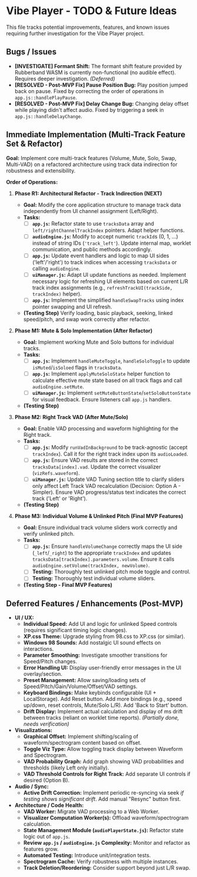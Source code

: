 <!-- /vibe-player/TODO.md -->
# Vibe Player - TODO & Future Ideas

This file tracks potential improvements, features, and known issues requiring further investigation for the Vibe Player project.

## Bugs / Issues

*   **[INVESTIGATE] Formant Shift:** The formant shift feature provided by Rubberband WASM is currently non-functional (no audible effect). Requires deeper investigation. *(Deferred)*
*   **[RESOLVED - Post-MVP Fix] Pause Position Bug:** Play position jumped back on pause. Fixed by correcting the order of operations in `app.js::handlePlayPause`.
*   **[RESOLVED - Post-MVP Fix] Delay Change Bug:** Changing delay offset while playing didn't affect audio. Fixed by triggering a seek in `app.js::handleDelayChange`.

## Immediate Implementation (Multi-Track Feature Set & Refactor)

**Goal:** Implement core multi-track features (Volume, Mute, Solo, Swap, Multi-VAD) on a refactored architecture using track data indirection for robustness and extensibility.

**Order of Operations:**

1.  **Phase R1: Architectural Refactor - Track Indirection (NEXT)**
    *   **Goal:** Modify the core application structure to manage track data independently from UI channel assignment (Left/Right).
    *   **Tasks:**
        *   [ ] **`app.js`:** Refactor state to use `tracksData` array and `left/rightChannelTrackIndex` pointers. Adapt helper functions.
        *   [ ] **`audioEngine.js`:** Modify to accept numeric `trackId`s (0, 1, ...) instead of string IDs (`'track_left'`). Update internal map, worklet communication, and public methods accordingly.
        *   [ ] **`app.js`:** Update event handlers and logic to map UI sides ('left'/'right') to track indices when accessing `tracksData` or calling `audioEngine`.
        *   [ ] **`uiManager.js`:** Adapt UI update functions as needed. Implement necessary logic for refreshing UI elements based on current L/R track index assignments (e.g., `refreshTrackUI(trackSide, trackIndex)` helper).
        *   [ ] **`app.js`:** Implement the simplified `handleSwapTracks` using index pointer swapping and UI refresh.
    *   **(Testing Step)** Verify loading, basic playback, seeking, linked speed/pitch, and swap work correctly after refactor.

2.  **Phase M1: Mute & Solo Implementation (After Refactor)**
    *   **Goal:** Implement working Mute and Solo buttons for individual tracks.
    *   **Tasks:**
        *   [ ] **`app.js`:** Implement `handleMuteToggle`, `handleSoloToggle` to update `isMuted`/`isSoloed` flags in `tracksData`.
        *   [ ] **`app.js`:** Implement `applyMuteSoloState` helper function to calculate effective mute state based on all track flags and call `audioEngine.setMute`.
        *   [ ] **`uiManager.js`:** Implement `setMuteButtonState`/`setSoloButtonState` for visual feedback. Ensure listeners call `app.js` handlers.
    *   **(Testing Step)**

3.  **Phase M2: Right Track VAD (After Mute/Solo)**
    *   **Goal:** Enable VAD processing and waveform highlighting for the Right track.
    *   **Tasks:**
        *   [ ] **`app.js`:** Modify `runVadInBackground` to be track-agnostic (accept `trackIndex`). Call it for the right track index upon its `audioLoaded`.
        *   [ ] **`app.js`:** Ensure VAD results are stored in the correct `tracksData[index].vad`. Update the correct visualizer (`vizRefs.waveform`).
        *   [ ] **`uiManager.js`:** Update VAD Tuning section title to clarify sliders only affect Left Track VAD recalculation (Decision: Option A - Simpler). Ensure VAD progress/status text indicates the correct track ('Left' or 'Right').
    *   **(Testing Step)**

4.  **Phase M3: Individual Volume & Unlinked Pitch (Final MVP Features)**
    *   **Goal:** Ensure individual track volume sliders work correctly and verify unlinked pitch.
    *   **Tasks:**
        *   [ ] **`app.js`:** Ensure `handleVolumeChange` correctly maps the UI side (`_left`/`_right`) to the appropriate `trackIndex` and updates `tracksData[trackIndex].parameters.volume`. Ensure it calls `audioEngine.setVolume(trackIndex, newVolume)`.
        *   [ ] **Testing:** Thoroughly test unlinked pitch mode toggle and control.
        *   [ ] **Testing:** Thoroughly test individual volume sliders.
    *   **(Testing Step - Final MVP Features)**

## Deferred Features / Enhancements (Post-MVP)

*   **UI / UX:**
    *   **Individual Speed:** Add UI and logic for unlinked Speed controls (requires significant timing logic changes).
    *   **XP.css Theme:** Upgrade styling from 98.css to XP.css (or similar).
    *   **Windows 98 Sounds:** Add nostalgic UI sound effects on interactions.
    *   **Parameter Smoothing:** Investigate smoother transitions for Speed/Pitch changes.
    *   **Error Handling UI:** Display user-friendly error messages in the UI overlay/section.
    *   **Preset Management:** Allow saving/loading sets of Speed/Pitch/Gain/Volume/Offset/VAD settings.
    *   **Keyboard Bindings:** Make keybinds configurable (UI + LocalStorage). Add Reset button. Add more bindings (e.g., speed up/down, reset controls, Mute/Solo L/R). Add 'Back to Start' button.
    *   **Drift Display:** Implement actual calculation and display of ms drift between tracks (reliant on worklet time reports). *(Partially done, needs verification)*
*   **Visualizations:**
    *   **Graphical Offset:** Implement shifting/scaling of waveform/spectrogram content based on offset.
    *   **Toggle Viz Type:** Allow toggling track display between Waveform and Spectrogram.
    *   **VAD Probability Graph:** Add graph showing VAD probabilities and thresholds (likely Left only initially).
    *   **VAD Threshold Controls for Right Track:** Add separate UI controls if desired (Option B).
*   **Audio / Sync:**
    *   **Active Drift Correction:** Implement periodic re-syncing via seek *if testing shows significant drift*. Add manual "Resync" button first.
*   **Architecture / Code Health:**
    *   **VAD Worker:** Migrate VAD processing to a Web Worker.
    *   **Visualizer Computation Worker(s):** Offload waveform/spectrogram calculation.
    *   **State Management Module (`audioPlayerState.js`):** Refactor state logic out of `app.js`.
    *   **Review `app.js` / `audioEngine.js` Complexity:** Monitor and refactor as features grow.
    *   **Automated Testing:** Introduce unit/integration tests.
    *   **Spectrogram Cache:** Verify robustness with multiple instances.
    *   **Track Deletion/Reordering:** Consider support beyond just L/R swap.

<!-- /vibe-player/TODO.md -->
